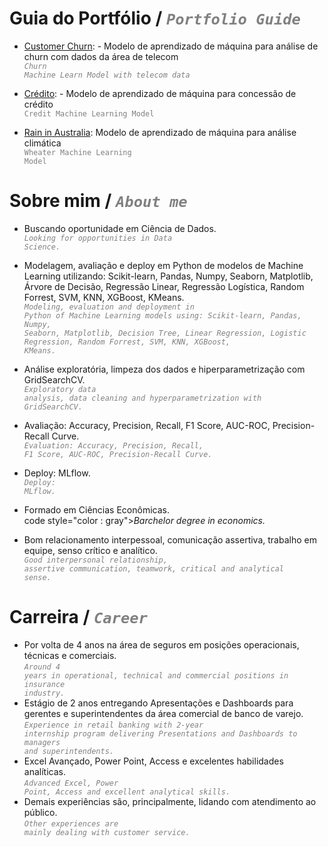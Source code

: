 # Guia do Portfólio / <code style="color : gray">_Portfolio Guide_</code>
- [Customer Churn](https://github.com/felipesola/customer_churn): - Modelo de aprendizado de máquina para análise de churn com dados da área de telecom <br />
  <code style="color : gray">_Churn Machine Learn Model with telecom data_</code>

- [Crédito](https://github.com/felipesola/credit): - Modelo de aprendizado de máquina para concessão de crédito <br />
  <code style="color : gray">Credit Machine Learning Model</code>

- [Rain in Australia](https://github.com/felipesola/wAUS): Modelo de aprendizado de máquina para análise climática <br />
  <code style="color : gray">Wheater Machine Learning Model</code>

# Sobre mim / <code style="color : gray">_About me_</code>
-	Buscando oportunidade em Ciência de Dados. <br />
  <code style="color : gray">_Looking for opportunities in Data Science._</code>

-	Modelagem, avaliação e deploy em Python de modelos de Machine Learning utilizando: Scikit-learn, Pandas, Numpy, Seaborn, Matplotlib, Árvore de Decisão, Regressão Linear, Regressão Logística, Random Forrest, SVM, KNN, XGBoost, KMeans. <br />
  <code style="color : gray">_Modeling, evaluation and deployment in Python of Machine Learning models using: Scikit-learn, Pandas, Numpy, Seaborn, Matplotlib, Decision Tree, Linear Regression, Logistic Regression, Random Forrest, SVM, KNN, XGBoost, KMeans._</code>
-	Análise exploratória, limpeza dos dados e hiperparametrização com GridSearchCV. <br />
  <code style="color : gray">_Exploratory data analysis, data cleaning and hyperparametrization with GridSearchCV._</code>
-	Avaliação: Accuracy, Precision, Recall, F1 Score, AUC-ROC, Precision-Recall Curve.  <br />
  <code style="color : gray">_Evaluation: Accuracy, Precision, Recall, F1 Score, AUC-ROC, Precision-Recall Curve._</code>
-	Deploy: MLflow. <br />
  <code style="color : gray">_Deploy: MLflow._</code>

-	Formado em Ciências Econômicas. <br />
  code style="color : gray">_Barchelor degree in economics._</code>

-	Bom relacionamento interpessoal, comunicação assertiva, trabalho em equipe, senso crítico e analítico. <br />
  <code style="color : gray">_Good interpersonal relationship, assertive communication, teamwork, critical and analytical sense._</code>

# Carreira / <code style="color : gray">_Career_</code>
-	Por volta de 4 anos na área de seguros em posições operacionais, técnicas e comerciais. <br />
  <code style="color : gray">_Around 4 years in operational, technical and commercial positions in insurance industry._</code>
-	Estágio de 2 anos entregando Apresentações e Dashboards para gerentes e superintendentes da área comercial de banco de varejo. <br />
  <code style="color : gray">_Experience in retail banking with 2-year internship program delivering Presentations and Dashboards to managers and superintendents._</code>
- Excel Avançado, Power Point, Access e excelentes habilidades analíticas. <br />
  <code style="color : gray">_Advanced Excel, Power Point, Access and excellent analytical skills._</code>
-	Demais experiências são, principalmente, lidando com atendimento ao público. <br />
  <code style="color : gray">_Other experiences are mainly dealing with customer service._</code>
